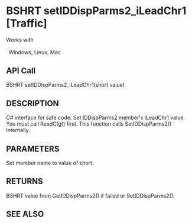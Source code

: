 # BSHRT setIDDispParms2_iLeadChr1 [Traffic]

Works with <p class="s1" style="padding-top: 2pt;padding-left: 5pt;text-indent: 0pt;text-align: left;"><a name="bookmark428">&zwnj;</a>Windows, Linux, Mac</p>

## API Call
BSHRT setIDDispParms2_iLeadChr1(short value)
## DESCRIPTION
C# interface for safe code. Set IDDispParms2 member&#39;s iLeadChr1 value. You must call ReadCfg() first. This function calls SetIDDispParms2() internally.

## PARAMETERS
Set member name to value of short.

## RETURNS
BSHRT value from GetIDDispParms2() if failed or SetIDDispParms2().

## SEE ALSO

